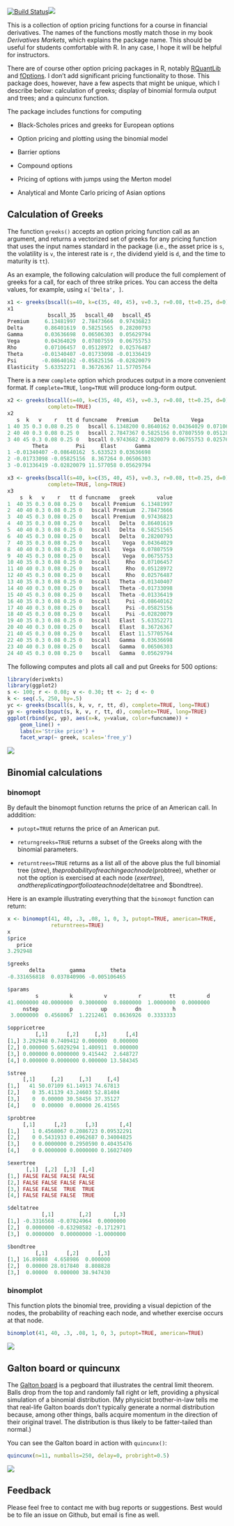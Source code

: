 [![Build
Status](https://travis-ci.org/rmcd1024/derivmkts.svg?branch=master)](https://travis-ci.org/rmcd1024/derivmkts)[![](http://www.r-pkg.org/badges/version/derivmkts)](http://www.r-pkg.org/pkg/derivmkts)

This is a collection of option pricing functions for a course in
financial derivatives. The names of the functions mostly match those in
my book *Derivatives Markets*, which explains the package name. This
should be useful for students comfortable with R. In any case, I hope it
will be helpful for instructors.

There are of course other option pricing packages in R, notably
[RQuantLib](https://cran.r-project.org/package=RQuantLib) and
[fOptions](https://cran.r-project.org/package=RQuantLib). I don’t add
significant pricing functionality to those. This package does, however,
have a few aspects that might be unique, which I describe below:
calculation of greeks; display of binomial formula output and trees; and
a quincunx function.

The package includes functions for computing

  - Black-Scholes prices and greeks for European options

  - Option pricing and plotting using the binomial model

  - Barrier options

  - Compound options

  - Pricing of options with jumps using the Merton model

  - Analytical and Monte Carlo pricing of Asian options

## Calculation of Greeks

The function `greeks()` accepts an option pricing function call as an
argument, and returns a vectorized set of greeks for any pricing
function that uses the input names standard in the package (i.e., the
asset price is `s`, the volatility is `v`, the interest rate is `r`, the
dividend yield is `d`, and the time to maturity is `tt`).

As an example, the following calculation will produce the full
complement of greeks for a call, for each of three strike prices. You
can access the delta values, for example, using `x['Delta', ]`.

``` r
x1 <- greeks(bscall(s=40, k=c(35, 40, 45), v=0.3, r=0.08, tt=0.25, d=0))
x1
             bscall_35   bscall_40   bscall_45
Premium     6.13481997  2.78473666  0.97436823
Delta       0.86401619  0.58251565  0.28200793
Gamma       0.03636698  0.06506303  0.05629794
Vega        0.04364029  0.07807559  0.06755753
Rho         0.07106457  0.05128972  0.02576487
Theta      -0.01340407 -0.01733098 -0.01336419
Psi        -0.08640162 -0.05825156 -0.02820079
Elasticity  5.63352271  8.36726367 11.57705764
```

There is a new `complete` option which produces output in a more
convenient format. If `complete=TRUE`, `long=TRUE` will produce
long-form output.

``` r
x2 <- greeks(bscall(s=40, k=c(35, 40, 45), v=0.3, r=0.08, tt=0.25, d=0),
             complete=TRUE)
x2
   s  k   v    r   tt d funcname   Premium     Delta       Vega        Rho
1 40 35 0.3 0.08 0.25 0   bscall 6.1348200 0.8640162 0.04364029 0.07106457
2 40 40 0.3 0.08 0.25 0   bscall 2.7847367 0.5825156 0.07807559 0.05128972
3 40 45 0.3 0.08 0.25 0   bscall 0.9743682 0.2820079 0.06755753 0.02576487
        Theta         Psi     Elast      Gamma
1 -0.01340407 -0.08640162  5.633523 0.03636698
2 -0.01733098 -0.05825156  8.367264 0.06506303
3 -0.01336419 -0.02820079 11.577058 0.05629794

x3 <- greeks(bscall(s=40, k=c(35, 40, 45), v=0.3, r=0.08, tt=0.25, d=0),
             complete=TRUE, long=TRUE)
x3
    s  k   v    r   tt d funcname   greek       value
1  40 35 0.3 0.08 0.25 0   bscall Premium  6.13481997
2  40 40 0.3 0.08 0.25 0   bscall Premium  2.78473666
3  40 45 0.3 0.08 0.25 0   bscall Premium  0.97436823
4  40 35 0.3 0.08 0.25 0   bscall   Delta  0.86401619
5  40 40 0.3 0.08 0.25 0   bscall   Delta  0.58251565
6  40 45 0.3 0.08 0.25 0   bscall   Delta  0.28200793
7  40 35 0.3 0.08 0.25 0   bscall    Vega  0.04364029
8  40 40 0.3 0.08 0.25 0   bscall    Vega  0.07807559
9  40 45 0.3 0.08 0.25 0   bscall    Vega  0.06755753
10 40 35 0.3 0.08 0.25 0   bscall     Rho  0.07106457
11 40 40 0.3 0.08 0.25 0   bscall     Rho  0.05128972
12 40 45 0.3 0.08 0.25 0   bscall     Rho  0.02576487
13 40 35 0.3 0.08 0.25 0   bscall   Theta -0.01340407
14 40 40 0.3 0.08 0.25 0   bscall   Theta -0.01733098
15 40 45 0.3 0.08 0.25 0   bscall   Theta -0.01336419
16 40 35 0.3 0.08 0.25 0   bscall     Psi -0.08640162
17 40 40 0.3 0.08 0.25 0   bscall     Psi -0.05825156
18 40 45 0.3 0.08 0.25 0   bscall     Psi -0.02820079
19 40 35 0.3 0.08 0.25 0   bscall   Elast  5.63352271
20 40 40 0.3 0.08 0.25 0   bscall   Elast  8.36726367
21 40 45 0.3 0.08 0.25 0   bscall   Elast 11.57705764
22 40 35 0.3 0.08 0.25 0   bscall   Gamma  0.03636698
23 40 40 0.3 0.08 0.25 0   bscall   Gamma  0.06506303
24 40 45 0.3 0.08 0.25 0   bscall   Gamma  0.05629794
```

The following computes and plots all call and put Greeks for 500
options:

``` r
library(derivmkts)
library(ggplot2)
s <- 100; r <- 0.08; v <- 0.30; tt <- 2; d <- 0
k <- seq(.5, 250, by=.5)
yc <- greeks(bscall(s, k, v, r, tt, d), complete=TRUE, long=TRUE)
yp <- greeks(bsput(s, k, v, r, tt, d), complete=TRUE, long=TRUE)
ggplot(rbind(yc, yp), aes(x=k, y=value, color=funcname)) +
    geom_line() +
    labs(x='Strike price') +
    facet_wrap(~ greek, scales='free_y')
```

![](README_files/figure-gfm/greekplot-1.png)<!-- -->

## Binomial calculations

### binomopt

By default the binomopt function returns the price of an American call.
In adddition:

  - `putopt=TRUE` returns the price of an American put.

  - `returngreeks=TRUE` returns a subset of the Greeks along with the
    binomial parameters.

  - `returntrees=TRUE` returns as a list all of the above plus the full
    binomial tree ($stree), the probability of reaching each node
    ($probtree), whether or not the option is exercised at each node
    ($exertree), and the replicating portfolio at each node ($deltatree
    and $bondtree).

Here is an example illustrating everything that the `binomopt` function
can return:

``` r
x <- binomopt(41, 40, .3, .08, 1, 0, 3, putopt=TRUE, american=TRUE,
              returntrees=TRUE)
x
$price
   price 
3.292948 

$greeks
       delta        gamma        theta 
-0.331656818  0.037840906 -0.005106465 

$params
         s          k          v          r         tt          d 
41.0000000 40.0000000  0.3000000  0.0800000  1.0000000  0.0000000 
     nstep          p         up         dn          h 
 3.0000000  0.4568067  1.2212461  0.8636926  0.3333333 

$oppricetree
         [,1]      [,2]     [,3]      [,4]
[1,] 3.292948 0.7409412 0.000000  0.000000
[2,] 0.000000 5.6029294 1.400911  0.000000
[3,] 0.000000 0.0000000 9.415442  2.648727
[4,] 0.000000 0.0000000 0.000000 13.584345

$stree
     [,1]     [,2]     [,3]     [,4]
[1,]   41 50.07109 61.14913 74.67813
[2,]    0 35.41139 43.24603 52.81404
[3,]    0  0.00000 30.58456 37.35127
[4,]    0  0.00000  0.00000 26.41565

$probtree
     [,1]      [,2]      [,3]       [,4]
[1,]    1 0.4568067 0.2086723 0.09532291
[2,]    0 0.5431933 0.4962687 0.34004825
[3,]    0 0.0000000 0.2950590 0.40435476
[4,]    0 0.0000000 0.0000000 0.16027409

$exertree
      [,1]  [,2]  [,3]  [,4]
[1,] FALSE FALSE FALSE FALSE
[2,] FALSE FALSE FALSE FALSE
[3,] FALSE FALSE  TRUE  TRUE
[4,] FALSE FALSE FALSE  TRUE

$deltatree
           [,1]        [,2]       [,3]
[1,] -0.3316568 -0.07824964  0.0000000
[2,]  0.0000000 -0.63298582 -0.1712971
[3,]  0.0000000  0.00000000 -1.0000000

$bondtree
         [,1]      [,2]      [,3]
[1,] 16.89088  4.658986  0.000000
[2,]  0.00000 28.017840  8.808828
[3,]  0.00000  0.000000 38.947430
```

### binomplot

This function plots the binomial tree, providing a visual depiction of
the nodes, the probability of reaching each node, and whether exercise
occurs at that node.

``` r
binomplot(41, 40, .3, .08, 1, 0, 3, putopt=TRUE, american=TRUE)
```

![](README_files/figure-gfm/unnamed-chunk-6-1.png)<!-- -->

## Galton board or quincunx

The [Galton board](http://mathworld.wolfram.com/GaltonBoard.html) is a
pegboard that illustrates the central limit theorem. Balls drop from the
top and randomly fall right or left, providing a physical simulation of
a binomial distribution. (My physicist brother-in-law tells me that
real-life Galton boards don’t typically generate a normal distribution
because, among other things, balls acquire momentum in the direction of
their original travel. The distribution is thus likely to be
fatter-tailed than normal.)

You can see the Galton board in action with `quincunx()`:

``` r
quincunx(n=11, numballs=250, delay=0, probright=0.5)
```

![](README_files/figure-gfm/unnamed-chunk-7-1.png)<!-- -->

## Feedback

Please feel free to contact me with bug reports or suggestions. Best
would be to file an issue on Github, but email is fine as well.
